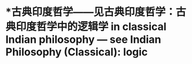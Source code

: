# \*古典印度哲学——见古典印度哲学：古典印度哲学中的逻辑学 in classical Indian philosophy — see Indian Philosophy (Classical): logic

